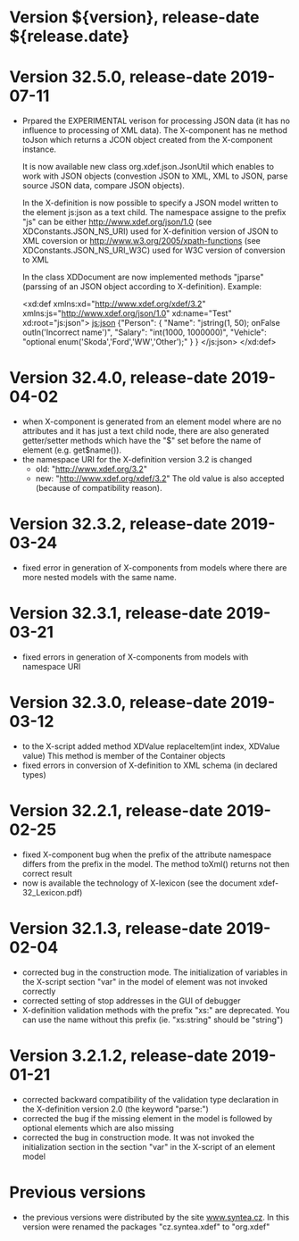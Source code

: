 # Version ${version}, release-date ${release.date}

# Version 32.5.0, release-date 2019-07-11
  - Prpared the EXPERIMENTAL verison for processing JSON data (it has no
    influence to processing of XML data). 
      The X-component has ne method toJson which returns a JCON object created
      from the X-component instance.

      It is now available new class org.xdef.json.JsonUtil which enables
      to work with JSON objects (convestion JSON to XML, XML to JSON,
      parse source JSON data, compare JSON objects).

      In the X-definition is now possible to specify a JSON model written to
      the element js:json as a text child. The namespace assigne to the prefix
      "js" can be either
        http://www.xdef.org/json/1.0 (see XDConstants.JSON_NS_URI)
        used for X-definition version of JSON to XML coversion
       or
        http://www.w3.org/2005/xpath-functions (see XDConstants.JSON_NS_URI_W3C)
        used for W3C version of conversion to XML 
                 
      In the class XDDocument are now implemented methods "jparse" (parssing
      of an JSON object according to X-definition).
      Example:

      <xd:def xmlns:xd="http://www.xdef.org/xdef/3.2"
        xmlns:js="http://www.xdef.org/json/1.0"
        xd:name="Test" xd:root="js:json">
        <js:json>
          {"Person":
            {
              "Name": "jstring(1, 50); onFalse outln('Incorrect name')",
              "Salary": "int(1000, 1000000)",
              "Vehicle": "optional enum('Skoda','Ford','WW','Other');"
            }
          }
        </js:json>
      </xd:def>

# Version 32.4.0, release-date 2019-04-02
- when X-component is generated from an element model where are no attributes
  and it has just a text child node, there are also generated getter/setter
  methods which have the "$" set before the name of element (e.g. get$name()).
- the namespace URI for the X-definition version 3.2 is changed
    - old: "http://www.xdef.org/3.2"
    - new: "http://www.xdef.org/xdef/3.2"
  The old value is also accepted (because of compatibility reason).

# Version 32.3.2, release-date 2019-03-24
- fixed error in generation of X-components from models where there are more
  nested models with the same name.

# Version 32.3.1, release-date 2019-03-21
- fixed errors in generation of X-components from models with namespace URI

# Version 32.3.0, release-date 2019-03-12
- to the X-script added method
    XDValue replaceItem(int index, XDValue value)
  This method is member of the Container objects
- fixed errors in conversion of X-definition to XML schema (in declared types)

# Version 32.2.1, release-date 2019-02-25
- fixed X-component bug when the prefix of the attribute namespace differs
  from the prefix in the model. The method toXml() returns not then correct
  result
- now is available the technology of X-lexicon (see the document
  xdef-32_Lexicon.pdf)

# Version 32.1.3, release-date 2019-02-04
- corrected bug in the construction mode. The initialization of variables
  in the X-script section "var" in the model of element was not invoked
  correctly
- corrected setting of stop addresses in the GUI of debugger
- X-definition validation methods with the prefix "xs:" are deprecated. You can
  use the name without this prefix (ie. "xs:string" should be "string")

# Version 3.2.1.2, release-date 2019-01-21
- corrected backward compatibility of the validation type declaration in
  the X-definition version 2.0 (the keyword "parse:")
- corrected the bug if the missing element in the model is followed by
  optional elements which are also missing
- corrected the bug in construction mode. It was not invoked the
  initialization section in the section "var" in the X-script of 
  an element model

# Previous versions
- the previous versions were distributed by the site www.syntea.cz.
  In this version were renamed the packages "cz.syntea.xdef" to "org.xdef"
